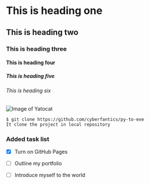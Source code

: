 # This is heading one
## This is heading two
### This is heading three
#### This is heading four
##### This is heading five
###### This is heading six

![Image of Yatocat](https://octodex.github.com/images/yaktocat.png)

```
$ git clone https://github.com/cyberfantics/py-to-exe
It clone the project in local repository
```

### Added task list
- [x] Turn on GitHub Pages
- [ ] Outline my portfolio
- [ ] Introduce myself to the world

